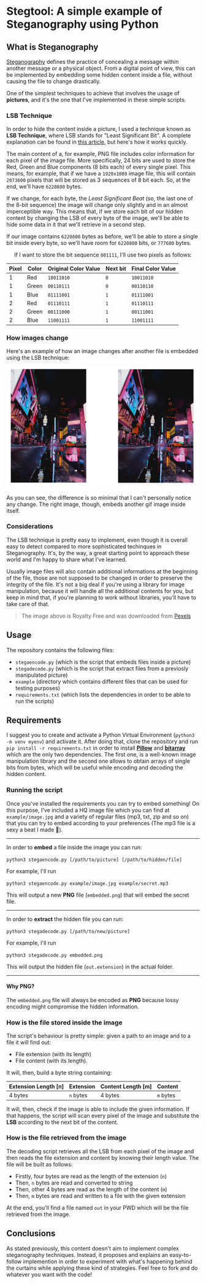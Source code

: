 # Stegtool: A simple example of Steganography using Python

## What is Steganography

[Steganography](https://en.wikipedia.org/wiki/Steganography) defines the practice of concealing a message within another message or a physical object. From a digital point of view, this can be implemented by embedding some hidden content inside a file, without causing the file to change drastically.

One of the simplest techniques to achieve that involves the usage of **pictures**, and it's the one that I've implemented in these simple scripts. 

### LSB Technique 

In order to hide the content inside a picture, I used a technique known as **LSB Technique**, where LSB stands for "Least Significant Bit". A complete explanation can be found in [this article](https://www.ijltet.org/wp-content/uploads/2015/02/60.pdf), but here's how it works quickly.

The main content of a, for example, PNG file includes color information for each pixel of the image file. More specifically, 24 bits are used to store the Red, Green and Blue components (8 bits each) of every single pixel. This means, for example, that if we have a `1920x1080` image file, this will contain `2073600` pixels that will be stored as 3 sequences of 8 bit each. So, at the end, we'll have `6220800` bytes.

If we change, for each byte, the *Least Significant Beat* (so, the last one of the 8-bit sequence) the image will change only slightly and in an almost imperceptible way. This means that, if we store each bit of our hidden content by changing the LSB of every byte of the image, we'll be able to hide some data in it that we'll retrieve in a second step.

If our image contains `6220800` bytes as before, we'll be able to store a single bit inside every byte, so we'll have room for `6220800` bits, or `777600` bytes.

<div align="center">

If I want to store the bit sequence `001111`, I'll use two pixels as follows:


|**Pixel**| **Color** | **Original Color Value** | **Next bit** | **Final Color Value** |
|-|-|-|-|-|
|1|Red|`10011010`|`0`|`10011010`|
|1|Green|`00110111`|`0`|`00110110`|
|1|Blue|`01111001`|`1`|`01111001`|
|2|Red|`01110111`|`1`|`01110111`|
|2|Green|`00111000`|`1`|`00111001`|
|2|Blue|`11001111`|`1`|`11001111`|

</div>

### How images change

Here's an example of how an image changes after another file is embedded using the LSB technique: 

<p align="center"><img src="example/comparison.png"/></p>

As you can see, the difference is so minimal that I can't personally notice any change. The right image, though, embeds another gif image inside itself.

### Considerations

The LSB technique is pretty easy to implement, even though it is overall easy to detect compared to more sophisticated techinques in Steganography. It's, by the way, a great starting point to approach these world and I'm happy to share what I've learned.

Usually image files will also contain additional informations at the beginning of the file, those are not supposed to be changed in order to preserve the integrity of the file. It's not a big deal if you're using a library for image manipulation, because it will handle all the additional contents for you, but keep in mind that, if you're planning to work without libraries, you'll have to take care of that.

> The image above is Royalty Free and was downloaded from [Pexels](https://www.pexels.com/)

## Usage

The repository contains the following files:

- `stegaencode.py` (which is the script that embeds files inside a picture)
- `stegadecode.py` (which is the script that extract files from a previosly manipulated picture)
- `example` (directory which contains different files that can be used for testing purposes)
- `requirements.txt` (which lists the dependencies in order to be able to run the scripts)

## Requirements

I suggest you to create and activate a Python Virtual Environment (`python3 -m venv myenv`) and activate it.
After doing that, clone the repository and run `pip install -r requirements.txt` in order to install [**Pillow**](https://pypi.org/project/Pillow/) and [**bitarray**](https://pypi.org/project/bitarray/) which are the only two dependencies. The first one, is a well-known image manipulation library and the second one allows to obtain arrays of single bits from bytes, which will be useful while encoding and decoding the hidden content.

### Running the script

Once you've installed the requirements you can try to embed something! On this purpose, I've included a HQ image file which you can find at `example/image.jpg` and a variety of regular files (mp3, txt, zip and so on) that you can try to embed according to your preferences (The mp3 file is a sexy a beat I made 🥰).

---

In order to **embed** a file inside the image you can run:

`python3 stegaencode.py [/path/to/picture] [/path/to/hidden/file]`

For example, I'll run

`python3 stegaencode.py example/image.jpg example/secret.mp3`

This will output a new **PNG** file (`embedded.png`) that will embed the secret file.

---

In order to **extract** the hidden file you can run:

`python3 stegadecode.py [/path/to/new/picture]`

For example, I'll run

`python3 stegadecode.py embedded.png`

This will output the hidden file (`out.extension`) in the actual folder. 

---

#### Why PNG?  

The `embedded.png` file will always be encoded as **PNG** because lossy encoding might compromise the hidden information.

### How is the file stored inside the image

The script's behaviour is pretty simple: given a path to an image and to a file it will find out:

- File extension (with its length)
- File content (with its length).

It will, then, build a byte string containing: 

|Extension Length [n]|Extension|Content Length [m]|Content|
|-|-|-|-|
|4 bytes|`n` bytes|4 bytes|`m` bytes|

It will, then, check if the image is able to include the given information. If that happens, the script will scan every pixel of the image and substitute the **LSB** according to the next bit of the content.

### How is the file retrieved from the image

The decoding script retrieves all the LSB from each pixel of the image and then reads the file extension and content by knowing their length value. The file will be built as follows: 

- Firstly, four bytes are read as the length of the extension (`n`)
- Then, `n` bytes are read and converted to string
- Then, other 4 bytes are read as the length of the content (`m`)
- Then, `m` bytes are read and written to a file with the given extension

At the end, you'll find a file named `out` in your PWD which will be the file retrieved from the image. 

## Conclusions

As stated previously, this content doesn't aim to implement complex steganography techniques. Instead, it proposes and explains an easy-to-follow implemention in order to experiment with what's happening behind the curtains while applying these kind of strategies. Feel free to fork and do whatever you want with the code!

